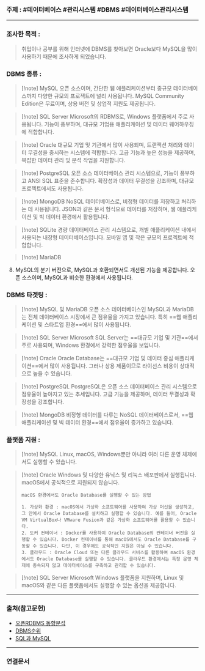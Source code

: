 ### 주제 : #데이터베이스 #관리시스템 #DBMS #데이터베이스관리시스템

___

### 조사한 목적 :

> 취업이나 공부를 위해 인터넷에 DBMS를 찾아보면 Oracle보다 MySQL을 많이 사용하기 때문에 조사하게 되었습니다.

### DBMS 종류 : 

>[!note] MySQL
> 오픈 소스이며, 간단한 웹 애플리케이션부터 중규모 데이터베이스까지 다양한 규모의 프로젝트에 널리 사용됩니다. MySQL Community Edition은 무료이며, 상용 버전 및 상업적 지원도 제공됩니다.
    
>[!note] SQL Server
> Microsoft의 RDBMS로, Windows 플랫폼에서 주로 사용됩니다. 기능이 풍부하며, 대규모 기업용 애플리케이션 및 데이터 웨어하우징에 적합합니다.
    
>[!note] Oracle
> 대규모 기업 및 기관에서 많이 사용되며, 트랜잭션 처리와 데이터 무결성을 중시하는 시스템에 적합합니다. 고급 기능과 높은 성능을 제공하며, 복잡한 데이터 관리 및 분석 작업을 지원합니다.
    
>[!note] PostgreSQL
> 오픈 소스 데이터베이스 관리 시스템으로, 기능이 풍부하고 ANSI SQL 표준을 준수합니다. 확장성과 데이터 무결성을 강조하며, 대규모 프로젝트에서도 사용됩니다.
    
>[!note] MongoDB
> NoSQL 데이터베이스로, 비정형 데이터를 저장하고 처리하는 데 사용됩니다. JSON과 같은 문서 형식으로 데이터를 저장하며, 웹 애플리케이션 및 빅 데이터 환경에서 활용됩니다.
    
>[!note] SQLite
> 경량 데이터베이스 관리 시스템으로, 개별 애플리케이션 내에서 사용되는 내장형 데이터베이스입니다. 모바일 앱 및 작은 규모의 프로젝트에 적합합니다.
    
>[!note] MariaDB
8. MySQL의 분기 버전으로, MySQL과 호환되면서도 개선된 기능을 제공합니다. 오픈 소스이며, MySQL과 비슷한 환경에서 사용됩니다.

### DBMS 타겟팅 : 

>[!note] MySQL 및 MariaDB
> 오픈 소스 데이터베이스인 MySQL과 MariaDB는 전체 데이터베이스 시장에서 큰 점유율을 가지고 있습니다. 특히 ==웹 애플리케이션 및 스타트업 환경==에서 많이 사용됩니다.
    
>[!note] SQL Server
> Microsoft SQL Server는 ==대규모 기업 및 기관==에서 주로 사용되며, Windows 환경에서 강력한 점유율을 보입니다.
    
>[!note] Oracle
> Oracle Database는 ==대규모 기업 및 데이터 중심 애플리케이션==에서 많이 사용됩니다. 그러나 상용 제품이므로 라이선스 비용이 상대적으로 높을 수 있습니다.
    
>[!note] PostgreSQL
> PostgreSQL은 오픈 소스 데이터베이스 관리 시스템으로 점유율이 높아지고 있는 추세입니다. 고급 기능을 제공하며, 데이터 무결성과 확장성을 강조합니다.
    
>[!note] MongoDB
> 비정형 데이터를 다루는 NoSQL 데이터베이스로서, ==웹 애플리케이션 및 빅 데이터 환경==에서 점유율이 증가하고 있습니다.

### 플랫폼 지원 : 

>[!note] MySQL
> Linux, macOS, Windows뿐만 아니라 여러 다른 운영 체제에서도 실행할 수 있습니다.

>[!note] Oracle
> Windows 및 다양한 유닉스 및 리눅스 배포판에서 실행됩니다.
> macOS에서 공식적으로 지원되지 않습니다. 
> ```
> macOS 환경에서도 Oracle Database를 실행할 수 있는 방법
> 
> 1. 가상화 환경 : macOS에서 가상화 소프트웨어를 사용하여 가상 머신을 생성하고, 그 안에서 Oracle Database를 설치하고 실행할 수 있습니다. 예를 들어, Oracle VM VirtualBox나 VMware Fusion과 같은 가상화 소프트웨어를 활용할 수 있습니다.
> 2. 도커 컨테이너 : Docker를 사용하여 Oracle Database의 컨테이너 버전을 실행할 수 있습니다. Docker 컨테이너를 통해 macOS에서도 Oracle Database를 구동할 수 있습니다. 다만, 이 경우에도 공식적인 지원은 아닐 수 있습니다.
> 3. 클라우드 : Oracle Cloud 또는 다른 클라우드 서비스를 활용하여 macOS 환경에서도 Oracle Database를 실행할 수 있습니다. 클라우드 환경에서는 특정 운영 체제에 종속되지 않고 데이터베이스를 구축하고 관리할 수 있습니다.
> ```

>[!note] SQL Server
> Microsoft Windows 플랫폼을 지원하며, 
> Linux 및 macOS와 같은 다른 플랫폼에서도 실행할 수 있는 옵션을 제공합니다.

___

### 출처(참고문헌)

- [오픈RDBMS 동향분석](https://koreascience.kr/article/CFKO201423965829444.pdf)
- [DBMS순위](https://int-i.github.io/sql/2022-05-01/db-comparison/)
- [SQL과 MySQL](https://aws.amazon.com/ko/compare/the-difference-between-sql-and-mysql/)

___

### 연결문서


